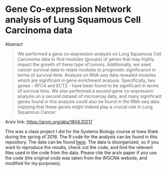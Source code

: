 # Gene Co-expression Network analysis of Lung Squamous Cell Carcinoma data
Abstract
> We performed a gene co-expression analysis on Lung Squamous Cell Carcinoma data to find modules (groups) of genes that may highly impact the growth of these type of tumors. Additionally, we used cancer survival data to relate modules to prognostic significance in terms of survival time. Analysis on RNA-seq data revealed modules which are significant in gene enrichment analysis. Specifically, two genes - RFC4 and ECT2 - have been found to be significant in terms of survival time. We also performed a second gene co-expression analysis on a second dataset of microarray data, and many significant genes found in this analysis could also be found in the RNA-seq data implying that these genes might indeed play a crucial role in Lung Squamous Cancer.

Arxiv link: https://arxiv.org/abs/1804.01217

This was a class project I did for the Systems Biology course at Iowa State during the spring of 2016. The R code for the analysis can be found in this repository. The data can be found [here](https://www.dropbox.com/sh/qzp4qsjxu9xx7pz/AABYRZgm0FRdEREKyiOjTJ3Ra?dl=0). The data is disorganized, so if you want to reproduce the results, check out the code, and find the relevant files used in the code from the data. Please cite the arxiv paper if you use the code (the original code was taken from the WGCNA website, and modified for my purposes). 
